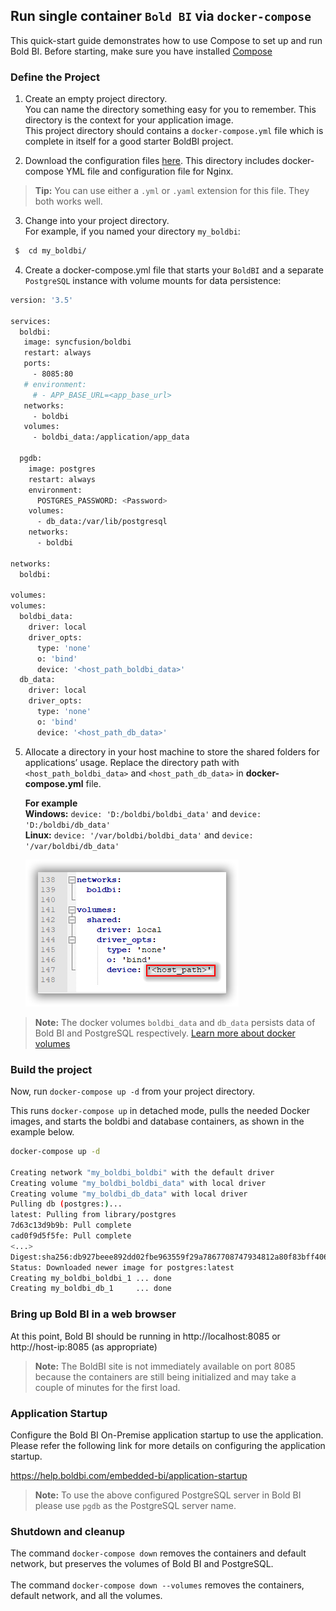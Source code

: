 ## Run single container `Bold BI` via `docker-compose`

 This quick-start guide demonstrates how to use Compose to set up and run Bold BI. Before starting, make sure you have installed [Compose](https://docs.docker.com/compose/install/)

### Define the Project

  1. Create an empty project directory.<br/>
  You can name the directory something easy for you to remember. This directory is the context for your application image.<br/>
  This project directory should contains a `docker-compose.yml` file which is complete in itself for a good starter BoldBI project.
  
  2. Download the configuration files [here](/deploy/single-container/). This directory includes docker-compose YML file and configuration file for Nginx.

  > **Tip:**
    You can use either a `.yml` or `.yaml` extension for this file. They both works well.
  
  3.  Change into your project directory.<br/>
  For example, if you named your directory `my_boldbi`:

  ```sh
   $  cd my_boldbi/
   ```

  4. Create a docker-compose.yml file that starts your `BoldBI`  and a separate `PostgreSQL` instance with volume mounts for data persistence:

```sh
version: '3.5'

services:
  boldbi:
   image: syncfusion/boldbi
   restart: always
   ports:
     - 8085:80
   # environment:
     # - APP_BASE_URL=<app_base_url>
   networks:
     - boldbi
   volumes:
     - boldbi_data:/application/app_data
    
  pgdb:
    image: postgres
    restart: always
    environment:
      POSTGRES_PASSWORD: <Password>
    volumes:
      - db_data:/var/lib/postgresql
    networks:
      - boldbi

networks:
  boldbi:
  
volumes:
volumes:
  boldbi_data:
    driver: local
    driver_opts:
      type: 'none'
      o: 'bind'
      device: '<host_path_boldbi_data>'
  db_data:
    driver: local
    driver_opts:
      type: 'none'
      o: 'bind'
      device: '<host_path_db_data>'
  ```

  5. Allocate a directory in your host machine to store the shared folders for applications’ usage. Replace the directory path with `<host_path_boldbi_data>` and `<host_path_db_data>` in **docker-compose.yml** file.

       <b>For example</b> <br><b>Windows:</b> `device: 'D:/boldbi/boldbi_data'` and `device: 'D:/boldbi/db_data'` <br><b>Linux:</b> `device: '/var/boldbi/boldbi_data'` and `device: '/var/boldbi/db_data'`

     ![docker-compose.yml](images/shared_location.png)

> **Note:**
> The docker volumes `boldbi_data` and `db_data` persists data of Bold BI and PostgreSQL respectively. [Learn more about docker volumes](https://docs.docker.com/storage/volumes/)

### Build the project

Now, run `docker-compose up -d` from your project directory.
<br />

This runs `docker-compose up` in detached mode, pulls the needed Docker images, and starts the boldbi and database containers, as shown in the example below.
```sh
docker-compose up -d

Creating network "my_boldbi_boldbi" with the default driver
Creating volume "my_boldbi_boldbi_data" with local driver
Creating volume "my_boldbi_db_data" with local driver
Pulling db (postgres:)...
latest: Pulling from library/postgres
7d63c13d9b9b: Pull complete
cad0f9d5f5fe: Pull complete
<...>
Digest:sha256:db927beee892dd02fbe963559f29a7867708747934812a80f83bff406a0d54fd
Status: Downloaded newer image for postgres:latest
Creating my_boldbi_boldbi_1 ... done
Creating my_boldbi_db_1     ... done
```
### Bring up Bold BI in a web browser

At this point, Bold BI should be running in http://localhost:8085 or http://host-ip:8085 (as appropriate)

> **Note:**
> The BoldBI site is not immediately available on port 8085 because the containers are still being initialized and may take a couple of minutes for the first load.

### Application Startup

Configure the Bold BI On-Premise application startup to use the application. Please refer the following link for more details on configuring the application startup.

https://help.boldbi.com/embedded-bi/application-startup

> **Note:**
> To use the above configured PostgreSQL server in Bold BI please use `pgdb` as the PostgreSQL server name.

### Shutdown and cleanup

The command `docker-compose down` removes the containers and default network, but preserves the volumes of Bold BI and PostgreSQL. <br /><br />
The command `docker-compose down --volumes` removes the containers, default network, and all the volumes.

